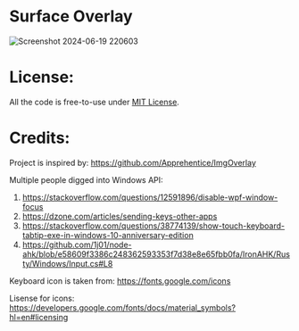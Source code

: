 Surface Overlay
==========
![Screenshot 2024-06-19 220603](https://github.com/rokuz/surface_overlay/assets/5437220/944914ff-49d7-4bb9-95f7-30c325bbb8b9)

# License:
All the code is free-to-use under [MIT License](https://github.com/rokuz/surface_overlay/blob/main/LICENSE.md).

# Credits:

Project is inspired by: https://github.com/Apprehentice/ImgOverlay

Multiple people digged into Windows API:
1. https://stackoverflow.com/questions/12591896/disable-wpf-window-focus
2. https://dzone.com/articles/sending-keys-other-apps
3. https://stackoverflow.com/questions/38774139/show-touch-keyboard-tabtip-exe-in-windows-10-anniversary-edition
4. https://github.com/1j01/node-ahk/blob/e58609f3386c248362593353f7d38e8e65fbb0fa/IronAHK/Rusty/Windows/Input.cs#L8

Keyboard icon is taken from: https://fonts.google.com/icons

Lisense for icons: https://developers.google.com/fonts/docs/material_symbols?hl=en#licensing
